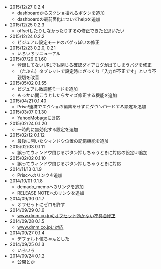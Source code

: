 - 2015/12/27 0.2.4
  - dashboardからスクショ撮れるボタンを追加
  - dashboardの最前面化についてhelpを追加
- 2015/12/25 0.2.3
  - offsetしたりしなかったりするの修正できたと思いたい
- 2015/12/24 0.2.2
  - ビジュアル設定モードのバグっぽいの修正
- 2015/12/23 0.2.0, 0.2.1
  - いろいろリニューアル
- 2015/07/29 0.1.60
  - 登録してないURLでも閉じる確認ダイアログが出てしまうバグを修正
  - （たぶん）タブレットで設定時にざっくり「入力が不正です」という不親切を改善
- 2015/05/02 0.1.55
  - ビジュアル微調整モードを追加
  - もっかい開こうとしたらサイズ修正する機能を追加
- 2015/04/21 0.1.40
  - Prisc!連携でスクショの編集をせずにダウンロードする設定を追加
- 2015/03/07 0.1.30
  - YahooMobageに対応
- 2015/02/24 0.1.20
  - 一時的に無効化する設定を追加
- 2015/02/12 0.1.12
  - 最後に開いたウィンドウ位置の記憶機能を追加
- 2015/02/03 0.1.11
  - 誤ってウィンドウ閉じるボタン押しちゃうときに対応の設定UI追加
- 2015/02/02 0.1.10
  - 誤ってウィンドウ閉じるボタン押しちゃうときに対応
- 2014/11/13 0.1.9
  - Priscへのリンクを追加
- 2014/10/01 0.1.8
  - demado_memoへのリンクを追加
  - RELEASE NOTEへのリンクを追加
- 2014/09/30 0.1.7
  - オフセットにゼロを許す
- 2014/09/29 0.1.6
  - www.dmm.co.jpのオフセット効かない不具合修正
- 2014/09/28 0.1.5
  - www.dmm.co.jpに対応
- 2014/09/27 0.1.4
  - デフォルト値ちゃんとした
- 2014/09/25 0.1.3
  - いろいろ
- 2014/09/24 0.1.2
  - 公開とか
